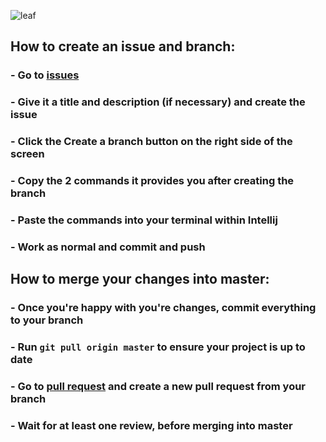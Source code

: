 ![leaf](https://github.com/user-attachments/assets/61df3963-d75f-496d-86b4-44b2ef97bfe7)

## How to create an issue and branch: 
### - Go to [issues](https://github.com/icomp4/csc311-group3/issues)
### - Give it a title and description (if necessary) and create the issue
### - Click the Create a branch button on the right side of the screen
### - Copy the 2 commands it provides you after creating the branch
### - Paste the commands into your terminal within Intellij
### - Work as normal and commit and push 

## How to merge your changes into master:
### - Once you're happy with you're changes, commit everything to your branch
### - Run ```git pull origin master``` to ensure your project is up to date
### - Go to [pull request](https://github.com/icomp4/csc311-group3/pulls) and create a new pull request from your branch
### - Wait for at least one review, before merging into master
